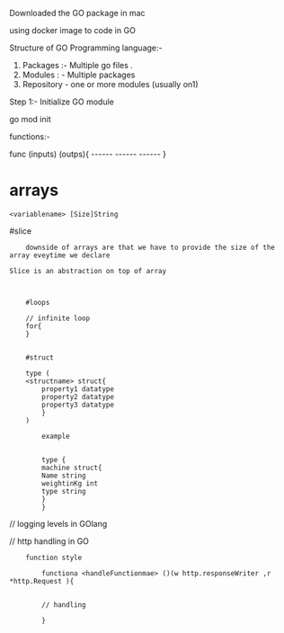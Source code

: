 Downloaded the GO package in mac

using docker image to code in GO

Structure of GO Programming language:-

1. Packages :- Multiple go files .
2. Modules : - Multiple packages
3. Repository - one or more modules (usually on1)

Step 1:- Initialize GO module

go mod init <path>
	
functions:-
	
func <funcname> (inputs) (outps){
	------
	------
	------
	}
	
	
	
# arrays
	
	<variablename> [Size]String

		
#slice
		
		downside of arrays are that we have to provide the size of the array eveytime we declare
		
	Slice is an abstraction on top of array
		
	
		
		#loops
		
		// infinite loop
		for{
		}
		
		
		#struct
		
		type (
		<structname> struct{
			property1 datatype
			property2 datatype
			property3 datatype
			}
		)
			
			example
			
			
			type {
			machine struct{
			Name string
			weightinKg int
			type string			
			}
			}
			
			
		
// logging levels in GOlang
			

			
			
			
// http handling in GO
			
		function style 
			
			functiona <handleFunctionmae> ()(w http.responseWriter ,r *http.Request ){
			
			
			// handling 
			
			}